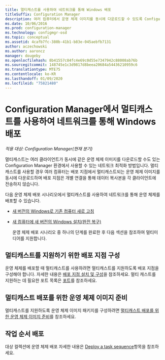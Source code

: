```yaml
---
title: 멀티캐스트를 사용하여 네트워크를 통해 Windows 배포
titleSuffix: Configuration Manager
description: 여러 컴퓨터에서 운영 체제 이미지를 동시에 다운로드할 수 있도록 Configuration Manager 환경에서 멀티캐스트를 사용합니다.
ms.date: 10/06/2016
ms.prod: configuration-manager
ms.technology: configmgr-osd
ms.topic: conceptual
ms.assetid: 4cafb7fc-380b-41b1-b83e-045aebfb7131
author: aczechowski
ms.author: aaroncz
manager: dougeby
ms.openlocfilehash: 8b41557c84fc4e69c0d55e7347942c88008ab76b
ms.sourcegitcommit: 148745e1c3d9817d8beea20684a54436210959c6
ms.translationtype: MTE75
ms.contentlocale: ko-KR
ms.lasthandoff: 01/09/2020
ms.locfileid: "75821480"
---
```

# <a name="use-multicast-to-deploy-windows-over-the-network-with-configuration-manager"></a>Configuration Manager에서 멀티캐스트를 사용하여 네트워크를 통해 Windows 배포

*적용 대상: Configuration Manager(현재 분기)*

멀티캐스트는 여러 클라이언트가 동시에 같은 운영 체제 이미지를 다운로드할 수도 있는 Configuration Manager 환경에서 사용할 수 있는 네트워크 최적화 방법입니다. 멀티캐스트를 사용할 경우 여러 컴퓨터는 배포 지점에서 멀티캐스트되는 운영 체제 이미지를 동시에 다운로드하며 배포 지점은 개별 연결을 통해 데이터 복사본을 각 클라이언트에 전송하지 않습니다.  

 다음 운영 체제 배포 시나리오에서 멀티캐스트를 사용하여 네트워크를 통해 운영 체제를 배포할 수 있습니다.  

- [새 버전의 Windows로 기존 컴퓨터 새로 고침](refresh-an-existing-computer-with-a-new-version-of-windows.md)  

- [새 컴퓨터에 새 버전의 Windows 설치(완전 복구)](install-new-windows-version-new-computer-bare-metal.md)  

  운영 체제 배포 시나리오 중 하나의 단계를 완료한 후 다음 섹션을 참조하여 멀티미디어를 지원합니다.  

##  <a name="BKMK_Configure"></a> 멀티캐스트를 지원하기 위한 배포 지점 구성  
 운영 체제를 배포할 때 멀티캐스트를 사용하려면 멀티캐스트를 지원하도록 배포 지점을 구성해야 합니다. 자세한 내용은 [배포 지점 설치 및 구성](/sccm/core/servers/deploy/configure/install-and-configure-distribution-points#bkmk_config-multicast)을 참조하세요. 멀티 캐스트를 지원하는 데 필요한 포트 목록은 [포트](/sccm/core/plan-design/hierarchy/ports#BKMK_PortsClient-DP2)를 참조하세요.  

## <a name="prepare-an-operating-system-image-for-multicast-deployments"></a>멀티캐스트 배포를 위한 운영 체제 이미지 준비  
 멀티캐스트를 지원하도록 운영 체제 이미지 패키지를 구성하려면 [멀티캐스트 배포를 위한 운영 체제 이미지 준비](../get-started/manage-operating-system-images.md#BKMK_OSImageMulticast)를 참조하세요.  

##  <a name="BKMK_Deploy"></a> 작업 순서 배포  
 대상 컬렉션에 운영 체제 배포 자세한 내용은 [Deploy a task sequence](/sccm/osd/deploy-use/deploy-a-task-sequence)항목을 참조하세요.  
